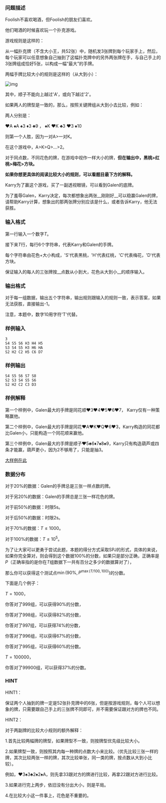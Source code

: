 ### 问题描述

Foolish不喜欢喝酒，但Foolish的朋友们喜欢。

他们喝酒的时候喜欢玩一个扑克游戏。

游戏规则是这样的：

从一幅扑克牌（不含大小王，共$52$张）中，随机发$3$张牌到每个玩家手上，然后，每个玩家可以任意想象自己抽到了这幅扑克牌中的另外两张牌在手，与自己手上的$3$张牌组成恰好$5$张，以构成一幅“最大”的手牌。

两幅手牌比较大小的规则是这样的（从大到小）：

![img](http://static.ws.126.net/sports/2014/10/16/201410161826390d1e8.png)

其中，顺子不能向上越过'A'，或向下越过'2'。

如果两人的牌型是一致的，那么，按照关键牌组从大到小去比较，例如：

两人分别是：

♥A ♠A ♠3 ♦3 ♣9 ， ♠K ♥K ♣3 ♥3 ♠10

则第一个人胜，因为一对A>一对K。

在这个游戏中，A>K>Q>...>2。

对于同点数，不同花色的牌，在游戏中视作一样大小的牌，__但在输出中，黑桃>红桃>梅花>方块。__

__如果你想更具体的阅读比较大小的规则，可以看题目最下方的解释。__

Karry为了赢这个游戏，买了一副透视眼镜，可以看到Galen的底牌。

为了羞辱Galen，Karry决定，每次都想象出两张__刚刚好__可以稳赢Galen的牌，请帮助Karry计算，想象出的那两张牌分别应该是什么，或者告诉Karry，他无法获胜。

### 输入格式

第一行输入一个数字$T$。

接下来$T$行，每行6个字符串，代表Karry和Galen的手牌。

每个字符串由花色+大小构成，'S'代表黑桃，'H'代表红桃，'C'代表梅花，'D'代表方块。

保证输入的每人的三张牌按__点数从小到大，花色从大到小__的顺序输入。

### 输出格式

对于每一组数据，输出五个字符串，输出规则跟输入的规则一致，表示答案，如果无法获胜，直接输出-1。

注意，本题中，数字10用字符'T'代替。

### 样例输入

```
3
S4 S5 S6 H3 H4 H5
S3 S4 S5 H3 H6 HA
S2 H2 C2 H5 C6 D7
```

### 样例输出

```
S4 S5 S6 S7 S8
S2 S3 S4 S5 S6
S2 H2 C2 C3 D3
```

### 样例解释

第一个样例中，Galen最大的手牌是同花顺♥3♥4♥5♥6♥7， Karry仅有一种策略赢他。

第二个样例中，Galen最大的手牌是同花♥A♥K♥Q♥6♥3，Karry构造的同花都比Galen小，只能构造一个同花顺来赢他。

第三个样例中，Galen最大的手牌是顺子♥5♣6♦7♠8♠9，Karry只有构造葫芦或四条才能赢，葫芦更小，因为2不够用了，只能是抽3。

[大样例在此](./1380/file/sample.rar)

### 数据分布

对于20%的数据：Galen的手牌总是三张一样点数的牌。

对于另20%的数据：Galen的手牌总是三张一样花色的牌。

对于前50%的数据：时限5s。

对于后50%的数据：时限2s。

对于70%的数据：$T\leq 1000。$

对于100%的数据：$T\leq 10^5$。

为了让大家可以更勇于尝试此题，本题的得分方式采取SPJ的形式，具体的来说，如果你完全算对，则会得到这个数据100%的分数，如果只是部分正确，正确率是$P$（正确率指的是你在$T$组数据下一共有百分之多少的数据算对了），

那么你可以获得这个测试点$\min(90\%,P^{\max(T/100,100)})$的分数。

下面是几个例子：

$T=1000$，

你答对了999组，可以获得90%的分数，

你答对了998组，可以获得82%的分数，

你答对了997组，可以获得74%的分数，

你答对了996组，可以获得67%的分数，

你答对了995组，可以获得60%的分数。

$T=100000$，

你答对了99900组，可以获得37%的分数。

### HINT

HINT1：

保证两个人抽到的牌一定是52张扑克牌中的6张，但是按游戏规则，每个人可以想象的牌，只需要跟自己手上的三张牌不同即可，并不需要保证跟对方的牌也不同。

HINT2：

对于两副牌的比较大小规则的额外解释：

1.首先比较两幅牌的牌型，如果牌型不一致，则按牌型优先级比较大小。

2.如果牌型一致，则按照其内每一种牌的点数大小来比较。（优先比较三张一样的牌，其次比较两张一样的牌，其次比较单张，同一类的牌，按点数从大到小比较）。

例如，♥3♠3♣2♠2♠A，则先拿33跟对方的牌进行比较，再拿22跟对方进行比较。

3.如果进行完上两步，依旧没有分出大小，则是平局。

4.在比较大小这一件事上，花色是不重要的。

